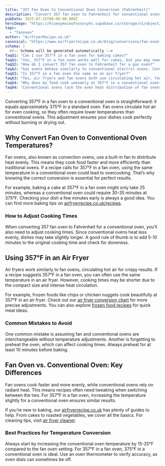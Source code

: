 ```yaml
---
title: "357 Fan Oven to Conventional Oven Conversion (Fahrenheit)"
description: "Convert 357 fan oven to Fahrenheit for conventional ovens easily. Get perfect baking results with our simple temperature guide."
pubDate: 2025-07-25T00:00:00.000Z
heroImage: "https://klueoymssxwfnxsvcyhv.supabase.co/storage/v1/object/public/Shmucket/357-fan-oven-to-conventional-oven-conversion.png"
tags:
  - "fanoven"
author: "AirFryerRecipe.co.uk"
canonical: "https://www.airfryerrecipe.co.uk/blog/conversions/fan-oven-to-conventional-oven/357-fan-oven-to-conventional-oven-conversion"
schema: |
  <!-- Schema will be generated automatically -->
faqQ1: "Can I use 357°F in a fan oven for baking cakes?"
faqA1: "Yes, 357°F in a fan oven works well for cakes, but you may need to reduce the temperature slightly if the cake browns too quickly. Always check for doneness with a skewer."
faqQ2: "How do I convert 357 fan oven to Fahrenheit for a gas oven?"
faqA2: "Gas ovens behave similarly to conventional electric ovens. Convert 357°F in a fan oven to about 375°F in a gas oven, adjusting cooking times as needed."
faqQ3: "Is 357°F in a fan oven the same as an air fryer?"
faqA3: "Yes, air fryers and fan ovens both use circulating hot air. You can often use the same temperature, but air fryers may cook faster due to their compact size."
faqQ4: "Why does my food cook unevenly at 357°F in a conventional oven?"
faqA4: "Conventional ovens lack the even heat distribution of fan ovens. Rotating your dish halfway through cooking can help. Also, ensure your oven is properly preheated."
---
```

<p>Converting 357°F in a fan oven to a conventional oven is straightforward: it equals approximately 375°F in a standard oven. Fan ovens circulate hot air for even cooking, so they often require lower temperatures than conventional ovens. This adjustment ensures your dishes cook perfectly without burning or drying out.</p>  

<h2>Why Convert Fan Oven to Conventional Oven Temperatures?</h2>  
<p>Fan ovens, also known as convection ovens, use a built-in fan to distribute heat evenly. This means they cook food faster and more efficiently than traditional ovens. If a recipe calls for 357°F in a fan oven, using the same temperature in a conventional oven could lead to overcooking. That’s why knowing the correct conversion is essential for perfect results.</p>  

<p>For example, baking a cake at 357°F in a fan oven might only take 25 minutes, whereas a conventional oven could require 30-35 minutes at 375°F. Checking your dish a few minutes early is always a good idea. You can find more baking tips on <a href=https://www.airfryerrecipe.co.uk/recipes>airfryerrecipe.co.uk/recipes</a>.</p>  

<h3>How to Adjust Cooking Times</h3>  
<p>When converting 357 fan oven to Fahrenheit for a conventional oven, you’ll also need to adjust cooking times. Since conventional ovens heat less evenly, dishes may take slightly longer. A good rule of thumb is to add 5-10 minutes to the original cooking time and check for doneness.</p>  

<h2>Using 357°F in an Air Fryer</h2>  
<p>Air fryers work similarly to fan ovens, circulating hot air for crispy results. If a recipe suggests 357°F in a fan oven, you can often use the same temperature in an air fryer. However, cooking times may be shorter due to the compact size and intense heat circulation.</p>  

<p>For example, frozen foods like chips or chicken nuggets cook beautifully at 357°F in an air fryer. Check out our <a href=https://www.airfryerrecipe.co.uk/air-fryer-conversion-chart>air fryer conversion chart</a> for more precise adjustments. You can also explore <a href=https://www.airfryerrecipe.co.uk/recipe-category/frozen-foods>frozen food recipes</a> for quick meal ideas.</p>  

<h3>Common Mistakes to Avoid</h3>  
<p>One common mistake is assuming fan and conventional ovens are interchangeable without temperature adjustments. Another is forgetting to preheat the oven, which can affect cooking times. Always preheat for at least 10 minutes before baking.</p>  

<h2>Fan Oven vs. Conventional Oven: Key Differences</h2>  
<p>Fan ovens cook faster and more evenly, while conventional ovens rely on radiant heat. This means recipes often need tweaking when switching between the two. For 357°F in a fan oven, increasing the temperature slightly for a conventional oven ensures similar results.</p>  

<p>If you’re new to baking, our <a href=https://www.airfryerrecipe.co.uk/>airfryerrecipe.co.uk</a> has plenty of guides to help. From cakes to roasted vegetables, we cover all the basics. For cleaning tips, visit <a href=https://www.airfryerrecipe.co.uk/air-fryer-cleaner>air fryer cleaner</a>.</p>  

<h3>Best Practices for Temperature Conversion</h3>  
<p>Always start by increasing the conventional oven temperature by 15-25°F compared to the fan oven setting. For 357°F in a fan oven, 375°F in a conventional oven is ideal. Use an oven thermometer to verify accuracy, as oven dials can sometimes be off.</p>
